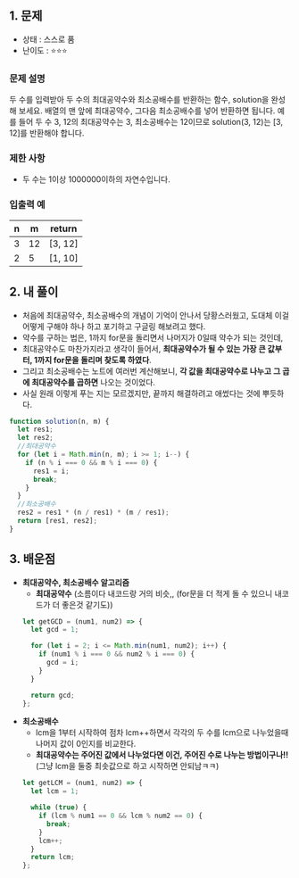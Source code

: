 ## 1. 문제

- 상태 : 스스로 품
- 난이도 : ⭐⭐⭐

### **문제 설명**

두 수를 입력받아 두 수의 최대공약수와 최소공배수를 반환하는 함수, solution을 완성해 보세요. 배열의 맨 앞에 최대공약수, 그다음 최소공배수를 넣어 반환하면 됩니다. 예를 들어 두 수 3, 12의 최대공약수는 3, 최소공배수는 12이므로 solution(3, 12)는 [3, 12]를 반환해야 합니다.

### 제한 사항

- 두 수는 1이상 1000000이하의 자연수입니다.

### 입출력 예

| n   | m   | return  |
| --- | --- | ------- |
| 3   | 12  | [3, 12] |
| 2   | 5   | [1, 10] |

## 2. 내 풀이

- 처음에 최대공약수, 최소공배수의 개념이 기억이 안나서 당황스러웠고, 도대체 이걸 어떻게 구해야 하나 하고 포기하고 구글링 해보려고 했다.
- 약수를 구하는 법은, 1까지 for문을 돌리면서 나머지가 0일때 약수가 되는 것인데,
- 최대공약수도 마찬가지라고 생각이 들어서, **최대공약수가 될 수 있는 가장 큰 값부터, 1까지 for문을 돌리며 찾도록 하였다**.
- 그리고 최소공배수는 노트에 여러번 계산해보니, **각 값을 최대공약수로 나누고 그 곱에 최대공약수를 곱하면** 나오는 것이었다.
- 사실 원래 이렇게 푸는 지는 모르겠지만, 끝까지 해결하려고 애썼다는 것에 뿌듯하다.

```jsx
function solution(n, m) {
  let res1;
  let res2;
  //최대공약수
  for (let i = Math.min(n, m); i >= 1; i--) {
    if (n % i === 0 && m % i === 0) {
      res1 = i;
      break;
    }
  }
  //최소공배수
  res2 = res1 * (n / res1) * (m / res1);
  return [res1, res2];
}
```

## 3. 배운점

- **최대공약수, 최소공배수 알고리즘**
  - **최대공약수** (소름이다 내코드랑 거의 비슷,, (for문을 더 적게 돌 수 있으니 내코드가 더 좋은것 같기도))
  ```jsx
  let getGCD = (num1, num2) => {
    let gcd = 1;

    for (let i = 2; i <= Math.min(num1, num2); i++) {
      if (num1 % i === 0 && num2 % i === 0) {
        gcd = i;
      }
    }

    return gcd;
  };
  ```
- **최소공배수**
  - lcm을 1부터 시작하여 점차 lcm++하면서 각각의 두 수를 lcm으로 나누었을때 나머지 값이 0인지를 비교한다.
  - **최대공약수는 주어진 값에서 나누었다면 이건, 주어진 수로 나누는 방법이구나!!**
  (그냥 lcm을 둘중 최솟값으로 하고 시작하면 안되남ㅋㅋ)
  ```jsx
  let getLCM = (num1, num2) => {
    let lcm = 1;

    while (true) {
      if (lcm % num1 == 0 && lcm % num2 == 0) {
        break;
      }
      lcm++;
    }
    return lcm;
  };
  ```
